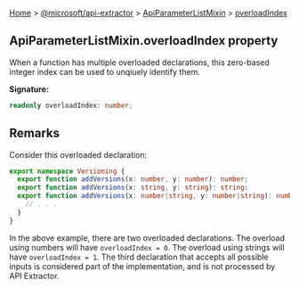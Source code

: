 [Home](./index) &gt; [@microsoft/api-extractor](./api-extractor.md) &gt; [ApiParameterListMixin](./api-extractor.apiparameterlistmixin.md) &gt; [overloadIndex](./api-extractor.apiparameterlistmixin.overloadindex.md)

## ApiParameterListMixin.overloadIndex property

When a function has multiple overloaded declarations, this zero-based integer index can be used to unqiuely identify them.

<b>Signature:</b>

```typescript
readonly overloadIndex: number;
```

## Remarks

Consider this overloaded declaration:

```ts
export namespace Versioning {
  export function addVersions(x: number, y: number): number;
  export function addVersions(x: string, y: string): string;
  export function addVersions(x: number|string, y: number|string): number|string {
    // . . .
  }
}

```
In the above example, there are two overloaded declarations. The overload using numbers will have `overloadIndex = 0`<!-- -->. The overload using strings will have `overloadIndex = 1`<!-- -->. The third declaration that accepts all possible inputs is considered part of the implementation, and is not processed by API Extractor.

